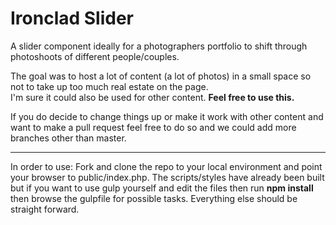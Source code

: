 # Ironclad Slider
A slider component ideally for a photographers portfolio to shift through photoshoots of different people/couples.

The goal was to host a lot of content (a lot of photos) in a small space so not to take up too much real estate on the page.  
I'm sure it could also be used for other content.
**Feel free to use this.**

If you do decide to change things up or make it work with other content and want to make a pull request feel free to do so and we could add more branches other than master.
***
In order to use: Fork and clone the repo to your local environment and point your browser to public/index.php. The scripts/styles have already been built but if you want to use gulp yourself and edit the files then run **npm install** then browse the gulpfile for possible tasks. Everything else should be straight forward.
